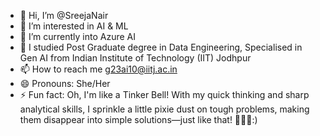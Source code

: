 - 👋 Hi, I’m @SreejaNair
- 👀 I’m interested in AI & ML
- 🌱 I’m currently into Azure AI
- 💞️ I studied Post Graduate degree in Data Engineering, Specialised in Gen AI from Indian Institute of Technology (IIT) Jodhpur 
- 📫 How to reach me g23ai10@iitj.ac.in
- 😄 Pronouns: She/Her
- ⚡ Fun fact: Oh, I'm like a Tinker Bell! With my quick thinking and sharp analytical skills, I sprinkle a little pixie dust on tough problems, making them disappear into simple solutions—just like that! 🧚‍♀️✨:) 

<!---
SreejaNair-AI/SreejaNair-AI is a ✨ special ✨ repository because its `README.md` (this file) appears on your GitHub profile.
You can click the Preview link to take a look at your changes.
--->
